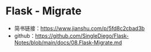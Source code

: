 # Flask - Migrate

* 简书链接：https://www.jianshu.com/p/5fd8c2cbad3b
* github：https://github.com/SingleDiego/Flask-Notes/blob/main/docs/08.Flask-Migrate.md
